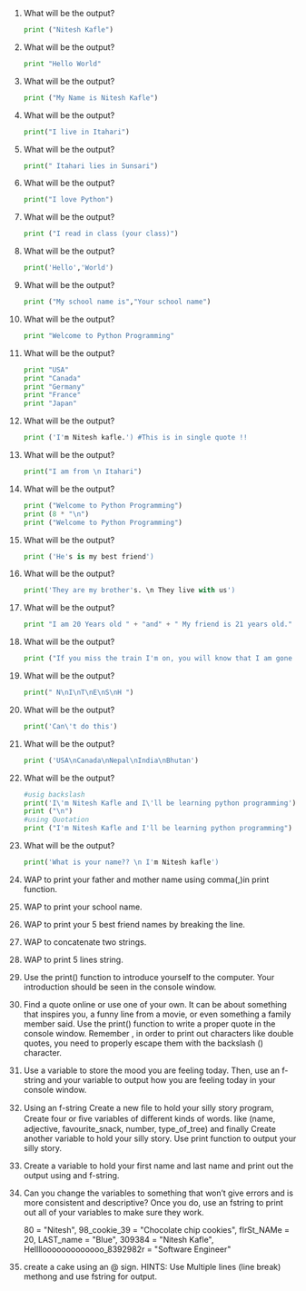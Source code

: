 1. What will be the output?
   ```python
   print ("Nitesh Kafle")
   ```
1. What will be the output?
   ```python
   print "Hello World"
   ```
1. What will be the output?
   ```python
   print ("My Name is Nitesh Kafle")
   ```
1. What will be the output?
   ```python
   print("I live in Itahari")
   ```
1. What will be the output?
   ```python
   print(" Itahari lies in Sunsari")
   ```
1. What will be the output?
   ```python
   print("I love Python")
   ```
1. What will be the output?
   ```python
   print ("I read in class (your class)")
   ```
1. What will be the output?
   ```python
   print('Hello','World')
   ```
1. What will be the output?
   ```python
   print ("My school name is","Your school name")
   ```
1. What will be the output?
   ```python
   print "Welcome to Python Programming"
   ```
1. What will be the output?
   ```python
   print "USA" 
   print "Canada" 
   print "Germany" 
   print "France" 
   print "Japan" 
   ```
1. What will be the output?
   ```python
   print ('I'm Nitesh kafle.') #This is in single quote !!
   ```
1. What will be the output?
   ```python
   print("I am from \n Itahari")
   ```
1. What will be the output?
   ```python
   print ("Welcome to Python Programming")
   print (8 * "\n")
   print ("Welcome to Python Programming")
   ```
1. What will be the output?
   ```python
   print ('He's is my best friend')
   ```
1. What will be the output?
   ```python
   print('They are my brother's. \n They live with us')
   ```
1. What will be the output?
   ```python
   print "I am 20 Years old " + "and" + " My friend is 21 years old."
   ```
1. What will be the output?
   ```python
   print ("If you miss the train I'm on, you will know that I am gone \nYou can hear the whistle blow a hundred miles...)
   ```
1. What will be the output?
   ```python
   print(" N\nI\nT\nE\nS\nH ")
   ```
1. What will be the output?
   ```python
   print('Can\'t do this')
   ```
   
1. What will be the output?
   ```python
   print ('USA\nCanada\nNepal\nIndia\nBhutan')
   ```
1. What will be the output?
   ```python
   #usig backslash
   print('I\'m Nitesh Kafle and I\'ll be learning python programming')
   print ("\n")
   #using Quotation
   print ("I'm Nitesh Kafle and I'll be learning python programming")
   ```
1. What will be the output?
   ```python
   print('What is your name?? \n I'm Nitesh kafle')
   ```
1. WAP to print your father and mother name using comma(,)in print function.

1. WAP to print your school name.

1. WAP to print your 5 best friend names by breaking the line.

1. WAP to concatenate two strings.

1. WAP to print 5 lines string.

1. Use the print() function to introduce yourself to the computer. Your introduction should be seen in the console window.

1. Find a quote online or use one of your own. It can be about something that inspires you, a funny line from a movie, or even something a family member said. Use the print() function to write a proper quote in the console window. Remember , in order to print out characters like double quotes, you need to properly escape them with the backslash (\) character.

1. Use a variable to store the mood you are feeling today. Then, use an f-string and your variable to output how you are feeling today in your console window.


1. Using an f-string  Create a new ﬁle to hold your silly story program,  Create four or ﬁve variables of diﬀerent kinds of words.  like (name, adjective, favourite_snack, number, type_of_tree) and finally Create another variable to hold your silly story. Use print function to output your silly story.

1. Create a variable to hold your first name and last name and print out the output using and f-string.

1. Can you change the variables to something that won’t give errors and is more consistent and descriptive? Once you do, use an fstring to print out all of your variables to make sure they work.

   80 = "Nitesh",
   98_cookie_39 = "Chocolate chip cookies",
   fIrSt_NAMe = 20,
   LAST_name = "Blue",
   309384 = "Nitesh Kafle",
   Hellllooooooooooooo_8392982r = "Software
   Engineer"


1. create a cake using an @ sign. HINTS: Use Multiple lines (line break) methong and use fstring for output.
